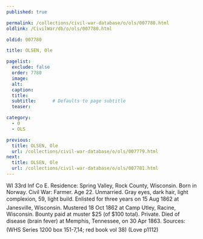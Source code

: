 ```yaml
---
published: true

permalink: /collections/civil-war-database/o/ols/007780.html
oldlink: /CivilWar/db/o/ols/007780.html

oldid: 007780

title: OLSEN, Ole

pagelist:
  exclude: false
  order: 7780
  image: 
  alt:
  caption:
  title:
  subtitle:      # Defaults to page subtitle
  teaser:

category: 
  - O 
  - OLS

previous:
  title: OLSEN, Ole
  url: /collections/civil-war-database/o/ols/007779.html  
next:
  title: OLSEN, Ole
  url: /collections/civil-war-database/o/ols/007781.html   
---
```

WI 33rd Inf Co E. Residence: Spring Valley, Rock County, Wisconsin. Born in Norway. Civil War: Farmer. Age 22. Unmarried. Gray eyes, dark hair, light complexion, 5&#146;9&#148;, light build. Enlisted for three years on 15 Aug 1862 at Janesville, Wisconsin. Mustered 18 Oct 1862 at Camp Utley, Racine, Wisconsin. Bounty paid at muster $25 (of $100 total). Private. Died of disease (&#147;brain fever&#148;) at Memphis, Tennessee, on 30 Apr 1863. Sources: (WHS Series 1200 box 151-7,14; red book vol 38) (Love p1112)